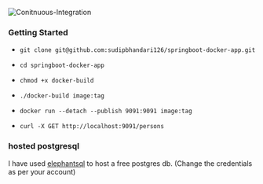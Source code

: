 ![Conitnuous-Integration](https://github.com/sudipbhandari126/springboot-docker-app/workflows/CI/badge.svg)

### Getting Started

- ```git clone git@github.com:sudipbhandari126/springboot-docker-app.git```

- ``cd springboot-docker-app``

- ```chmod +x docker-build```

- ```./docker-build image:tag```

- ```docker run --detach --publish 9091:9091 image:tag```

- ```curl -X GET http://localhost:9091/persons```

### hosted postgresql

I have used [elephantsql](https://api.elephantsql.com/) to
host a free postgres db. (Change the credentials as per your account)

